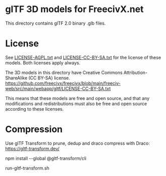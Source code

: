 glTF 3D models for FreecivX.net
===============================

This directory contains glTF 2.0 binary .glb files.

License
=======

See [LICENSE-AGPL.txt](LICENSE-AGPL.txt) and [LICENSE-CC-BY-SA.txt](LICENSE-CC-BY-SA.txt) for the license of these models. Both licenses apply always.

The 3D models in this directory have Creative Commons Attribution-ShareAlike (CC BY-SA) license.  
https://github.com/freecivx/freecivx/blob/main/freeciv-web/src/main/webapp/gltf/LICENSE-CC-BY-SA.txt  

This means that these models are free and open source, and that any modifications and 
redistributions must also be free and open source according to these licenses.


Compression
===========

Use glTF Transform to prune, dedup and draco compress with Draco:
https://gltf-transform.dev/

npm install --global @gltf-transform/cli

run-gltf-transform.sh



